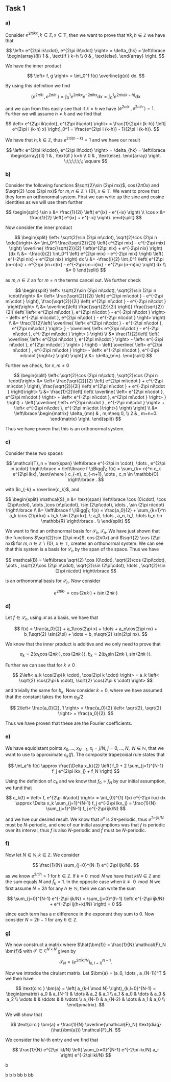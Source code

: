 ## Task 1

### a)

Consider $e^{2\pi ikx}, k \in \mathbb{Z}, x \in \mathbb{T}$, then we want to prove that $\forall k, h \in \mathbb{Z}$ we have that

$$
\left< e^{2\pi ik\cdot}, e^{2\pi ih\cdot} \right> = \delta_{hk} =  \left\lbrace
\begin{array}{ll}
1 & , \text{if } k=h \\
0 & , \text{else}.
\end{array}
\right.
$$

We have the inner product

$$
\left< f, g \right> = \int_0^1 f(x) \overline{g(x)} dx.
$$

By using this definition we find

$$
\left< e^{2\pi ik\cdot}, e^{2\pi ih\cdot} \right> = \int_0^1 e^{2\pi ikx} e^{-2\pi ihx} dx = \int_0^1 e^{2\pi ix(k-h)}dx
$$

and we can from this easily see that if $k=h$ we have $\left< e^{2\pi ik\cdot}, e^{2\pi ih\cdot} \right> = 1$. Further we will assume $h\neq k$ and we find that

$$
\left< e^{2\pi ik\cdot}, e^{2\pi ih\cdot} \right> = \frac{1}{2\pi i (k-h)} \left[ e^{2\pi i (k-h) x} \right]_0^1 = \frac{e^{2\pi i (k-h)} - 1}{2\pi i (k-h)}.
$$

We have that $h, k \in \mathbb{Z}$, thus $e^{2 \pi i (h-k)} = 1$ and we have our result

$$
\left< e^{2\pi ik\cdot}, e^{2\pi ih\cdot} \right> = \delta_{hk} =  \left\lbrace
\begin{array}{ll}
1 & , \text{if } k=h \\
0 & , \text{else}.
\end{array}
\right.
\;\;\;\;\;\;\; \square
$$

### b)

Consider the following functions $\sqrt{2}\sin (2\pi mx)$, $\cos (2\pi 0x)$ and $\sqrt{2} \cos (2\pi nx)$ for $m, n \in \mathbb{Z}\backslash \left\lbrace 0 \right\rbrace, \; x \in \mathbb{T}$. We want to prove that they form an orthonormal system. First we can write up the sine and cosine identities as we will use them further

$$
\begin{split}
\sin x &= \frac{1}{2i} \left( e^{ix} - e^{-ix} \right) \\
\cos x &= \frac{1}{2} \left( e^{ix} + e^{-ix} \right).
\end{split}
$$

Now consider the inner product

$$
\begin{split}
\left< \sqrt{2}\sin (2\pi m\cdot), \sqrt{2}\cos (2\pi n \cdot)\right>
&= \int_0^1 \frac{\sqrt{2}}{2i} \left( e^{2\pi mix} - e^{-2\pi mix} \right) \overline{ \frac{\sqrt{2}}{2} \left(e^{2\pi nix} + e^{-2\pi nix} \right) }dx \\
&= -\frac{i}{2} \int_0^1 \left( e^{2\pi mix} - e^{-2\pi mix} \right) \left( e^{-2\pi nix} + e^{2\pi nix} \right) dx \\
&= -\frac{i}{2} \int_0^1 \left( e^{2\pi (m-n)ix} + e^{2\pi (m+n)ix} - e^{-2\pi (m+n)ix} - e^{2\pi (n-m)ix} \right) dx \\
&= 0
\end{split}
$$

as $m,n \in \mathbb{Z}$ an for $m=n$ the terms cancel out. We further check

$$
\begin{split}
\left< \sqrt{2}\sin (2\pi m\cdot), \sqrt{2}\sin (2\pi n \cdot)\right>
&= \left< \frac{\sqrt{2}}{2i} \left( e^{2\pi mi\cdot } - e^{-2\pi mi\cdot } \right), \frac{\sqrt{2}}{2i} \left( e^{2\pi ni\cdot } - e^{-2\pi ni\cdot } \right)\right> \\
&= \overline{\left( \frac{\sqrt{2}}{2i} \right)} \frac{\sqrt{2}}{2i} \left( \left< e^{2\pi mi\cdot }, e^{2\pi ni\cdot } - e^{-2\pi ni\cdot } \right> - \left< e^{-2\pi mi\cdot }, e^{2\pi ni\cdot } - e^{-2\pi ni\cdot } \right> \right) \\
&= \frac{1}{2}\left( \overline{ \left<  e^{2\pi ni\cdot } - e^{-2\pi ni\cdot }, e^{2\pi mi\cdot } \right> } - \overline{ \left< e^{2\pi ni\cdot } - e^{-2\pi ni\cdot }, e^{-2\pi mi\cdot }  \right> } \right) \\
&= \frac{1}{2}\left[ \left( \overline{ \left<  e^{2\pi ni\cdot }, e^{2\pi mi\cdot } \right> - \left< e^{-2\pi ni\cdot }, e^{2\pi mi\cdot } \right> } \right) - \left( \overline{ \left< e^{2\pi ni\cdot } , e^{-2\pi mi\cdot }  \right> - \left< e^{-2\pi ni\cdot }, e^{-2\pi mi\cdot }\right>} \right) \right] \\
&= \delta_{mn}.
\end{split}
$$

Further we check, for $n,m \neq 0$

$$
\begin{split}
\left< \sqrt{2}\cos (2\pi m\cdot), \sqrt{2}\cos (2\pi n \cdot)\right>
&= \left< \frac{\sqrt{2}}{2} \left( e^{2\pi mi\cdot } + e^{-2\pi mi\cdot } \right), \frac{\sqrt{2}}{2i} \left( e^{2\pi ni\cdot } + e^{-2\pi ni\cdot } \right)\right> \\
&= \frac{1}{2}\left[ \left( \overline{ \left<  e^{2\pi ni\cdot }, e^{2\pi mi\cdot } \right> + \left< e^{-2\pi ni\cdot }, e^{2\pi mi\cdot } \right> } \right) + \left( \overline{ \left< e^{2\pi ni\cdot } , e^{-2\pi mi\cdot }  \right> + \left< e^{-2\pi ni\cdot }, e^{-2\pi mi\cdot }\right>} \right) \right] \\
&= \left\lbrace
\begin{matrix}
    \delta_{mn} & , m,n\neq 0, \\
    2 & , m=n=0.
\end{matrix}
\right.
\end{split}
$$

Thus we have proven that this is an orthonormal system.


### c)

Consider these two spaces

$$
\mathcal{T}_n = \text{span} \left\lbrace e^{-2\pi in \cdot}, \dots , e^{2\pi in \cdot} \right\rbrace = \left\lbrace f \;\Bigg|\; f(x) = \sum_{k=-n}^n c_k e^{2\pi ikx}, \text{where } c_{-n}, c_{-n+1}, \dots , c_n \in \mathbb{C} \right\rbrace .
$$

with $c_{-k} = \overline{c_k}$, and

$$
\begin{split}
\mathcal{S}_n
&= \text{span} \left\lbrace \cos (0\cdot), \cos (2\pi\cdot), \dots ,\cos (n\pi\cdot), \sin (2\pi\cdot), \dots , \sin (2\pi n\cdot) \right\rbrace \\
&= \left\lbrace f \;\Bigg|\; f(x) = \frac{a_0}{2} + \sum_{k=1}^n a_k \cos (2\pi kx) + b_k \sin (2\pi kx), \; a_0, \dots , a_n, b_1, \dots b_n \in \mathbb{R} \right\rbrace . \\
\end{split}
$$

We want to find an orthonormal basis for $\mathcal{S}_n, \mathcal{T}_n$. We have just shown that the functions $\sqrt{2}\sin (2\pi mx)$, $\cos (2\pi 0x)$ and $\sqrt{2} \cos (2\pi nx)$ for $m, n \in \mathbb{Z}\backslash \left\lbrace 0 \right\rbrace, \; x \in \mathbb{T}$, creates an orthonormal system. We can see that this system is a basis for $\mathcal{S}_n$ by the span of the space. Thus we have 

$$
\mathcal{B} = \left\lbrace \sqrt{2} \cos (0\cdot), \sqrt{2}\cos (2\pi\cdot), \dots , \sqrt{2}\cos (2\pi n\cdot), \sqrt{2}\sin (2\pi\cdot), \dots , \sqrt{2}\sin (2\pi n\cdot)  \right\rbrace
$$

is an orthonormal basis for $\mathcal{S}_n$. Now consider

$$
e^{2\pi ik\cdot} = \cos (2\pi k\cdot ) + i\sin (2\pi k\cdot)
$$


### d)

Let $f \in \mathcal{S}_n$, using $\mathcal{B}$ as a basis, we have that

$$
f(x) = \frac{a_0}{2} + a_1\cos(2\pi x) + \dots + a_n\cos(2\pi nx) + b_1\sqrt{2} \sin(2\pi) + \dots + b_n\sqrt{2} \sin(2\pi nx).
$$

We know that the inner product is additive and we only need to prove that

$$
a_k = 2\left< a_k \cos(2\pi k\cdot), \cos(2\pi k\cdot) \right>, \; b_k = 2\left< b_k \sin(2\pi k\cdot), \sin(2\pi k\cdot) \right>.
$$

Further we can see that for $k \neq 0$

$$
2\left< a_k \cos(2\pi k \cdot), \cos(2\pi k \cdot) \right> = a_k \left< \sqrt{2} \cos(2\pi k \cdot), \sqrt{2} \cos(2\pi k \cdot) \right>
$$

and trivially the same for $b_k$. Now consider $k = 0$, where we have assumed that the constant takes the form $a_0/2$

$$
2\left< \frac{a_0}{2}, 1 \right> = \frac{a_0}{2} \left< \sqrt{2}, \sqrt{2} \right> = \frac{a_0}{2}.
$$

Thus we have proven that these are the Fourier coefficients.


### e)

We have equidistant points $x_0,\dots, x_{N-1}, \; x_j = j/N, \; j=0,\dots, N,\;\; N\in\mathbb{N}$, that we want to use to approximate $c_k (f)$. The composite trapezoidal rule states that

$$
\int_a^b f(x) \approx
\frac{\Delta x_k}{2} \left( f_0 + 2 \sum_{j=1}^{N-1} f_j e^{2\pi ikx_j} + f_N \right)
$$

Using the definition of $c_k$ and we know that $f_0 = f_N$ by our initial assumption, we fund that

$$
c_k(f) = \left< f, e^{2\pi ik\cdot} \right>
= \int_{0}^{1} f(x) e^{-2\pi ikx} dx
\approx \Delta x_k \sum_{j=1}^{N-1} f_j e^{-2\pi ikx_j} = \frac{1}{N} \sum_{j=1}^{N-1} f_j e^{-2\pi ijk/N}
$$

and we hve our desired result. We know that $e^x$ is $2\pi$-periodic, thus $e^{2\pi ijk/N}$ must be $N$-periodic, and one of our initial assumptions was that $f$ is periodic over its interval, thus $f$ is also $N$-periodic and $\hat{f}$ must be $N$-periodic.



### f)

Now let $N\in \mathbb{N}, k \in \mathbb{Z}$. We consider

$$
\frac{1}{N} \sum_{j=0}^{N-1} e^{-2\pi ijk/N}.
$$

as we know $e^{2\pi ih} = 1$ for $h \in\mathbb{Z}$. If $k \equiv 0 \mod N$ we have that $k/N \in \mathbb{Z}$ and the sum equals $N$ and $\hat{f}_k = 1$. In the opposite case when $k \not\equiv 0 \mod N$ we first assume $N = 2h$ for any $h\in \mathbb{N}$, then we can write the sum

$$
\sum_{j=0}^{N-1} e^{-2\pi ijk/N} = \sum_{j=0}^{h-1} \left( e^{-2\pi ijk/N} + e^{-2\pi ij(h+k)/N} \right) = 0
$$

since each term has a $\pi$ difference in the exponent they sum to 0. Now consider $N = 2h-1$ for any $h\in\mathbb{Z}$. 



### g)

We now construct a matrix where $\hat{\bm{f}} = \frac{1}{N} \mathcal{F}_N \bm{f}$ with $\mathcal{F} \in\mathbb{C}^{N\times N}$ given by

$$
\mathcal{F}_N = \left( e^{2\pi ikl/N} \right)_{k,l=0}^{N-1}.
$$

Now we introdce the cirulant matrix. Let $\bm{a} = (a_0, \dots , a_{N-1})^T $ we then have

$$
\text{circ } \bm{a} = \left( a_{k-l \mod N} \right)_{k,l=0}^{N-1} = 
\begin{pmatrix}
    a_0 & a_{N-1} & \dots & a_2 & a_1 \\
    a_1 & a_0 & \dots & a_3 & a_2 \\
    \vdots & & \ddots & & \vdots \\
    a_{N-1} & a_{N-2} & \dots & a_1 & a_0 \\
\end{pmatrix}.
$$

We will show that

$$
\text{circ } \bm{a} = \frac{1}{N} \overline{\mathcal{F}_N} \text{diag}(\hat{\bm{a}}) \mathcal{F}_N.
$$

We consider the $kl$-th entry and we find that

$$
\frac{1}{N} e^{2\pi ikl/N} \left( \sum_{r=0}^{N-1} e^{-2\pi ikr/N} a_r \right) e^{-2\pi ikl/N}
$$




b

b
b
b
bb
b
bb